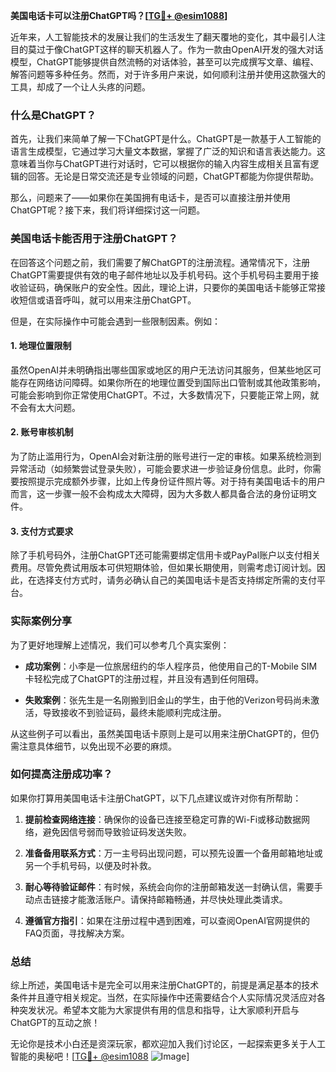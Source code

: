 **美国电话卡可以注册ChatGPT吗？[[TG💪+ @esim1088](https://t.me/s/esim1088)]**

近年来，人工智能技术的发展让我们的生活发生了翻天覆地的变化，其中最引人注目的莫过于像ChatGPT这样的聊天机器人了。作为一款由OpenAI开发的强大对话模型，ChatGPT能够提供自然流畅的对话体验，甚至可以完成撰写文章、编程、解答问题等多种任务。然而，对于许多用户来说，如何顺利注册并使用这款强大的工具，却成了一个让人头疼的问题。

### 什么是ChatGPT？

首先，让我们来简单了解一下ChatGPT是什么。ChatGPT是一款基于人工智能的语言生成模型，它通过学习大量文本数据，掌握了广泛的知识和语言表达能力。这意味着当你与ChatGPT进行对话时，它可以根据你的输入内容生成相关且富有逻辑的回答。无论是日常交流还是专业领域的问题，ChatGPT都能为你提供帮助。

那么，问题来了——如果你在美国拥有电话卡，是否可以直接注册并使用ChatGPT呢？接下来，我们将详细探讨这一问题。

### 美国电话卡能否用于注册ChatGPT？

在回答这个问题之前，我们需要了解ChatGPT的注册流程。通常情况下，注册ChatGPT需要提供有效的电子邮件地址以及手机号码。这个手机号码主要用于接收验证码，确保账户的安全性。因此，理论上讲，只要你的美国电话卡能够正常接收短信或语音呼叫，就可以用来注册ChatGPT。

但是，在实际操作中可能会遇到一些限制因素。例如：

#### 1. 地理位置限制
虽然OpenAI并未明确指出哪些国家或地区的用户无法访问其服务，但某些地区可能存在网络访问障碍。如果你所在的地理位置受到国际出口管制或其他政策影响，可能会影响到你正常使用ChatGPT。不过，大多数情况下，只要能正常上网，就不会有太大问题。

#### 2. 账号审核机制
为了防止滥用行为，OpenAI会对新注册的账号进行一定的审核。如果系统检测到异常活动（如频繁尝试登录失败），可能会要求进一步验证身份信息。此时，你需要按照提示完成额外步骤，比如上传身份证件照片等。对于持有美国电话卡的用户而言，这一步骤一般不会构成太大障碍，因为大多数人都具备合法的身份证明文件。

#### 3. 支付方式要求
除了手机号码外，注册ChatGPT还可能需要绑定信用卡或PayPal账户以支付相关费用。尽管免费试用版本可供短期体验，但如果长期使用，则需考虑订阅计划。因此，在选择支付方式时，请务必确认自己的美国电话卡是否支持绑定所需的支付平台。

### 实际案例分享

为了更好地理解上述情况，我们可以参考几个真实案例：

- **成功案例**：小李是一位旅居纽约的华人程序员，他使用自己的T-Mobile SIM卡轻松完成了ChatGPT的注册过程，并且没有遇到任何阻碍。
  
- **失败案例**：张先生是一名刚搬到旧金山的学生，由于他的Verizon号码尚未激活，导致接收不到验证码，最终未能顺利完成注册。

从这些例子可以看出，虽然美国电话卡原则上是可以用来注册ChatGPT的，但仍需注意具体细节，以免出现不必要的麻烦。

### 如何提高注册成功率？

如果你打算用美国电话卡注册ChatGPT，以下几点建议或许对你有所帮助：

1. **提前检查网络连接**：确保你的设备已连接至稳定可靠的Wi-Fi或移动数据网络，避免因信号弱而导致验证码发送失败。
   
2. **准备备用联系方式**：万一主号码出现问题，可以预先设置一个备用邮箱地址或另一个手机号码，以便及时补救。

3. **耐心等待验证邮件**：有时候，系统会向你的注册邮箱发送一封确认信，需要手动点击链接才能激活账户。请保持邮箱畅通，并尽快处理此类请求。

4. **遵循官方指引**：如果在注册过程中遇到困难，可以查阅OpenAI官网提供的FAQ页面，寻找解决方案。

### 总结

综上所述，美国电话卡是完全可以用来注册ChatGPT的，前提是满足基本的技术条件并且遵守相关规定。当然，在实际操作中还需要结合个人实际情况灵活应对各种突发状况。希望本文能为大家提供有用的信息和指导，让大家顺利开启与ChatGPT的互动之旅！

无论你是技术小白还是资深玩家，都欢迎加入我们讨论区，一起探索更多关于人工智能的奥秘吧！[[TG💪+ @esim1088](https://t.me/s/esim1088) ![Image](https://i.postimg.cc/4NQfJmqS/Snipaste-2025-05-13-00-14-12.png)]